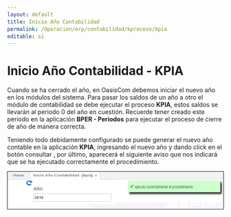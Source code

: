 ```yaml
---
layout: default
title: Inicio Año Contabilidad
permalink: /Operacion/erp/contabilidad/kproceso/kpia
editable: si
---
```


# Inicio Año Contabilidad - KPIA

Cuando se ha cerrado el año, en OasisCom debemos iniciar el nuevo año en los módulos del sistema. Para pasar los saldos de un año a otro el módulo de contabilidad se debe ejecutar el proceso **KPIA**, estos saldos se llevarán al periodo 0 del año en cuestión. Recuerde tener creado este periodo en la aplicación **BPER - Periodos** para ejecutar el proceso de cierre de año de manera correcta.

Teniendo todo debidamente configurado se puede generar el nuevo año contable en la aplicación **KPIA**, ingresando el nuevo año y dando click en el botón consultar , por último, aparecerá el siguiente aviso que nos indicará que se ha ejecutado correctamente el procedimiento.

![](KPIA.png)





